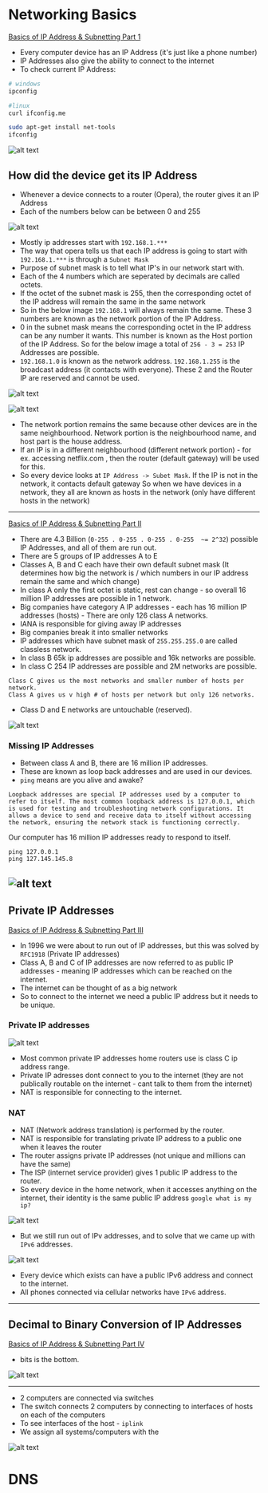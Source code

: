 # Networking Basics

[Basics of IP Address & Subnetting Part 1](https://www.youtube.com/watch?v=5WfiTHiU4x8&list=PLIhvC56v63IKrRHh3gvZZBAGvsvOhwrRF)

- Every computer device has an IP Address (it's just like a phone number)
- IP Addresses also give the ability to connect to the internet
- To check current IP Address:
```bash
# windows
ipconfig

#linux
curl ifconfig.me

sudo apt-get install net-tools
ifconfig
```
![alt text](image-5.png)

## How did the device get its IP Address
- Whenever a device connects to a router (Opera), the router gives it an IP Address
- Each of the numbers below can be between 0 and 255


![alt text](image-6.png)

- Mostly ip addresses start with `192.168.1.***`
- The way that opera tells us that each IP address is going to start with `192.168.1.***` is through a `Subnet Mask` 
- Purpose of subnet mask is to tell what IP's in our network start with.
- Each of the 4 numbers which are seperated by decimals are called octets.
- If the octet of the subnet mask is 255, then the corresponding octet of the IP address will remain the same in the same network 
- So in the below image `192.168.1` will always remain the same. These 3 numbers are known as the network portion of the IP Address.
- 0 in the subnet mask means the corresponding octet in the IP address can be any number it wants. This number is known as the Host portion of the IP Address. So for the below image a total of `256 - 3 = 253` IP Addresses are possible.
- `192.168.1.0` is known as the network address. `192.168.1.255` is the broadcast address (it contacts with everyone). These 2 and the Router IP are reserved and cannot be used.

![alt text](image-7.png)

![alt text](image-8.png)

- The network portion remains the same because other devices are in the same neighbourhood. Network portion is the neighbourhood name, and host part is the house address.
- If an IP is in a different neighbourhood (different network portion) - for ex. accessing netflix.com , then the router (default gateway) will be used for this.
- So every device looks at `IP Address -> Subet Mask`. If the IP is not in the network, it contacts default gateway
So when we have devices in a network, they all are known as hosts in the network (only have different hosts in the network)

---
[Basics of IP Address & Subnetting Part II](https://www.youtube.com/watch?v=tcae4TSSMo8&list=PLIhvC56v63IKrRHh3gvZZBAGvsvOhwrRF&index=2)

- There are 4.3 Billion (`0-255 . 0-255 . 0-255 . 0-255  ~= 2^32`) possible IP Addresses, and all of them are run out. 
- There are 5 groups of IP addresses A to E
- Classes A, B and C each have their own default subnet mask (It determines how big the network is / which numbers in our IP address remain the same and which change)
- In class A only the first octet is static, rest can change - so overall 16 million IP addresses are possible in 1 network.
- Big companies have category A IP addresses - each has 16 million IP addresses (hosts) - There are only 126 class A networks.
- IANA is responsible for giving away IP addresses
- Big companies break it into smaller networks
- IP addresses which have subnet mask of `255.255.255.0` are called classless network.
- In class B 65k ip addresses are possible and 16k networks are possible.
- In class C 254 IP addresses are possible and 2M networks are possible.
```
Class C gives us the most networks and smaller number of hosts per network.
Class A gives us v high # of hosts per network but only 126 networks. 
```
- Class D and E networks are untouchable (reserved).

![alt text](image-9.png)

### Missing IP Addresses
- Between class A and B, there are 16 million IP addresses.
- These are known as loop back addresses and are used in our devices.
- `ping` means are you alive and awake?
```
Loopback addresses are special IP addresses used by a computer to refer to itself. The most common loopback address is 127.0.0.1, which is used for testing and troubleshooting network configurations. It allows a device to send and receive data to itself without accessing the network, ensuring the network stack is functioning correctly.
```
Our computer has 16 million IP addresses ready to respond to itself.
```
ping 127.0.0.1 
ping 127.145.145.8
```

![alt text](image-10.png)
---
## Private IP Addresses
[Basics of IP Address & Subnetting Part III](https://www.youtube.com/watch?v=8bhvn9tQk8o&list=PLIhvC56v63IKrRHh3gvZZBAGvsvOhwrRF&index=3)

- In 1996 we were about to run out of IP addresses, but this was solved by `RFC1918` (Private IP addresses)
- Class A, B and C of IP addresses are now referred to as public IP addresses - meaning IP addresses which can be reached on the internet.
- The internet can be thought of as a big network
- So to connect to the internet we need a public IP address but it needs to be unique.
### Private IP addresses

![alt text](image-11.png)

- Most common private IP addresses home routers use is class C ip address range.
- Private IP adresses dont connect to you to the internet (they are not publically routable on the internet - cant talk to them from the internet)
- NAT is responsible for connecting to the internet. 
### NAT
- NAT (Network address translation) is performed by the router.
- NAT is responsible for translating private IP address to a public one when it leaves the router
- The router assigns private IP addresses (not unique and millions can have the same)
- The ISP (internet service provider) gives 1 public IP address to the router.
- So every device in the home network, when it accesses anything on the internet, their identity is the same public IP address
`google what is my ip?`

![alt text](image-12.png)

- But we still run out of IPv addresses, and to solve that we came up with `IPv6` addresses.

![alt text](image-13.png)

- Every device which exists can have a public IPv6 address and connect to the internet.
- All phones connected via cellular networks have `IPv6` address.

---
## Decimal to Binary Conversion of IP Addresses
[Basics of IP Address & Subnetting Part IV](https://www.youtube.com/watch?v=2-i5x8KCfII&list=PLIhvC56v63IKrRHh3gvZZBAGvsvOhwrRF&index=4)

- bits is the bottom.

![alt text](image-14.png)

---

- 2 computers are connected via switches
- The switch connects 2 computers by connecting to interfaces of hosts on each of the computers
- To see interfaces of the host - `iplink`
- We assign all systems/computers with the 

![alt text](image-3.png)
# DNS